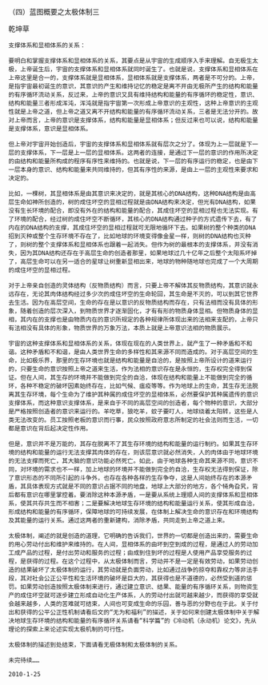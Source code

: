 （四）蓝图概要之太极体制三

乾坤草


    支撑体系和显相体系的关系：

    要明白和掌握支撑体系和显相体系的关系，其要点是从宇宙的生成顺序入手来理解。自无极生太极，上帝诞生后，宇宙的支撑体系和显相体系就同时诞生了。也就是说，支撑体系和显相体系在上帝这里是合一的，支撑体系就是显相体系，显相体系就是支撑体系，两者是不可分的。上帝，是指宇宙最初诞生的意识，其意识的产生和维持记忆的稳定是离不开由无极所产生的结构和能量的有序循环流动关系，反过来，上帝的意识又具有维持结构和能量的有序循环的稳定性，意识、结构和能量三者形成浑沌，浑沌就是指宇宙第一次形成上帝意识的主观性，这种上帝意识的主观性就是上帝之道，但上帝之道又离不开结构和能量的有序循环流动关系，三者是无法分开的。故对上帝而言，上帝的意识是支撑体系，结构和能量是显相体系；但反过来也可以说，结构和能量是支撑体系，意识是显相体系。

    但上帝对宇宙开始创造后，宇宙的支撑体系和显相体系就有层次之分了。体现为上一层就是下一层的支撑体系，下一层是上一层的显相体系。这两者的连接，是通过下一层的意识的作用所决定的由结构和能量所构成的程序有序性来维持的。也就是说，下一层的有序运行的稳定，也是由下一层本身的意识、结构和能量来共同维持的，但其有序性的来源，是由上一层的主观性来要求和决定的。

    比如，一棵树，其显相体系是由其意识来决定的，就是其核心的DNA结构，这种DNA结构是由高层生命如神所创造的，树的成住坏空的显相过程就是由DNA结构来决定，但光有DNA结构，如果没有生长环境的配合，即没有外在的结构和能量的配合，其成住坏空的显相过程也无法实现。有了环境的配合，经过树的成住坏空不断循环，其核心的DNA结构通过种子的方式遗传下去，有了内在的DNA结构的支撑，其成住坏空的显相过程就可无限地循环下去。如果树的整个种类的DNA招到灭种或整个生存环境不存在了，比如地球的环境变得像金星一样，则树的DNA结构也灭种了，则树的整个支撑体系和显相体系也跟着一起消失。但作为树的最根本的支撑体系，并没有消失，因为其DNA结构还存在于高层生命的创造者那里，如果地球过几十亿年之后整个太阳系坏掉了，高层生命可以在另一适合的星球让树重新显相出来，地球的物种随地球也完成了一个大周期的成住坏空的显相过程。

    对于上帝亲自创造的灵体结构（反物质结构）而言，只要上帝不解体其反物质结构，其意识就永远存在，无论其肉体结构经过多少次的成住坏空的生命轮回，其生命是不灭的，可以到其它世界去生活。因为在高层空间，生命的存在是以意识的反物质结构而存在，只有法相而没有具体的形象，随着创造的层次深入，到物质世界才逐渐固化，才有有形的物质身体显相。但物质身体的显相，其内在的支撑也是由物质内在的意识所规定的各种规律所体现出来的法相来支配的，上帝只有法相没有具体的形象，物质世界的万象万法，本质上就是上帝意识法相的物质展示。

    宇宙的这种支撑体系和显相体系的关系，体现在现在的人类世界上，就产生了一种矛盾和不和谐。这种矛盾和不和谐，是由人类世界生命的多样性和其来源不同而造成的。对于高层空间的生命，比如极乐界，那里的生存环境也就是结构和能量是自洽的，是按照上帝所设计的道来运行的，只要生命的意识按照上帝之道来生活，作为法相的意识存在是永恒的，生存权完全得到保证。但在人间，其生存的环境并不能做到完全的自洽，体现在结构和能量上不能做到完全的循环，各种不稳定的破坏因素始终存在，比如气候、瘟疫等等。作为地球上的生命，其生存无法脱离其生存环境，每个生命为了维护其种属的成住坏空的显相体系，必然要保护其种属遗传的意识支撑体系，而这种意识支撑体系，是来自于不同的高层空间的创造者，每个物种的意识，大部分是严格按照创造者的意识来运行的。羊吃草，狼吃羊，蚊子要叮人，地球绕着太阳转，这些是人类无法改变的。员工按照老板的意识而行事，民众按照政府意志所制定的社会法则而生活，一切都是意识在背后起决定性作用。

    但是，意识并不是万能的，其存在脱离不了其生存环境的结构和能量的运行制约。如果其生存环境的结构和能量的运行无法支撑其肉体的存在，则该层意识就必然消失，人的肉体由于地球环境的无法支撑而死亡，其大脑的意识功能必然死亡。如此，由于地球各种生命其来源不同，意识不同，对环境的需求也不一样，加上地球的环境并不能做到完全的自洽，生存权无法得到保证，除了意识形态的不同所引起的斗争外，也存在各种各样的生存争夺，这是人间始终存在的本源矛盾，其具体表现方式就是不同的意识占据不同的地盘，地球上大部分的地方，各个犄角旮旯，背后都有意识在哪里掌控着。要消除这种本源矛盾，一是要从系统上理顺人间的支撑体系和显相体系，使其共存共生而不相害；二是要解决地球生存环境的结构和能量运行关系，使其形成自洽，形成结构和能量的有序循环，保障地球的可持续发展，在体制上解决生命的意识存在和环境结构及其能量的运行关系。通过这两者的重新建构，消除矛盾，共同走到上帝之道上来。

    太极体制，阐述的就是创造的道理，它明确的告诉我们，世界的一切都是创造出来的，需要生命的用心劳动付出和维护来维持的。在人间，显相体系的由坏到空到成的过程，是通过人的劳动加工成产品的过程，是付出劳动和服务的过程；由成到住到坏的过程是人使用产品享受服务的过程，是获得的过程。在这个过程中，从太极体制而言，劳动并不是一定是有效劳动，如果劳动创造的结果破坏了太极体制的运行，其劳动就是负面劳动，比如通过战争的掠夺和靠权力等非法手段，其对社会公正公平性和生活环境的破坏是巨大的，其获得也是不道德的，必然受到道的惩罚。如果劳动创造按照太极体制来进行，通过建立意识、结果、能量的有序循环关系，则物资生产的成住坏空就可逐步建立形成自动化生产体系，人的劳动付出就可越来越少，而获得的享受就会越来越多，人类的苦难就可结束，人间也可变成生命的乐园，善与恶的分野也在于此。关于付出和获得的公平公正性机制请看后文的“无为和福利”的描述，关于如何来创建太极体制中关于解决地球生存环境的结构和能量的有序循环关系请看“科学篇”的《冷动机（永动机）论文》，先从理论的探索上来论述实现太极机制的可行性。

    太极体制的描述到处结束，下面请看无极体制和太极体制的关系。

    未完待续……

    2010-1-25



